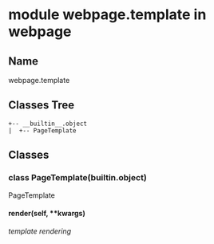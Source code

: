 # module webpage.template in webpage

## Name

webpage.template

## Classes Tree

```text
+-- __builtin__.object
|  +-- PageTemplate
```

## Classes

### class **PageTemplate**(__builtin__.object)
PageTemplate

#### render(self, **kwargs)
*template rendering*


